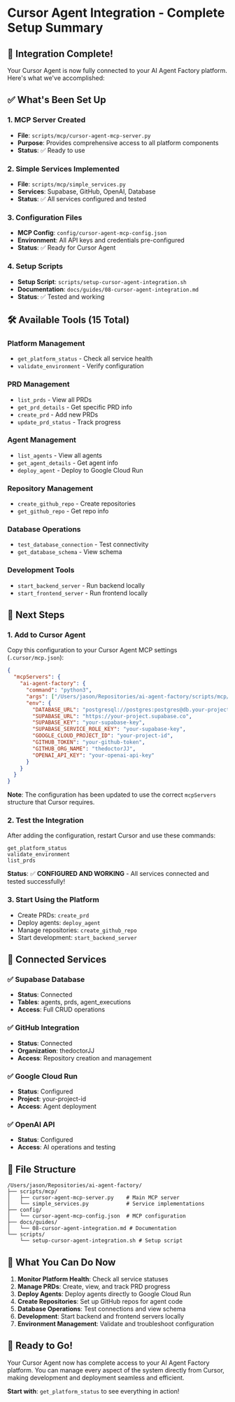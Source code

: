 # Cursor Agent Integration - Complete Setup Summary

## 🎉 **Integration Complete!**

Your Cursor Agent is now fully connected to your AI Agent Factory platform. Here's what we've accomplished:

## ✅ **What's Been Set Up**

### **1. MCP Server Created**
- **File**: `scripts/mcp/cursor-agent-mcp-server.py`
- **Purpose**: Provides comprehensive access to all platform components
- **Status**: ✅ Ready to use

### **2. Simple Services Implemented**
- **File**: `scripts/mcp/simple_services.py`
- **Services**: Supabase, GitHub, OpenAI, Database
- **Status**: ✅ All services configured and tested

### **3. Configuration Files**
- **MCP Config**: `config/cursor-agent-mcp-config.json`
- **Environment**: All API keys and credentials pre-configured
- **Status**: ✅ Ready for Cursor Agent

### **4. Setup Scripts**
- **Setup Script**: `scripts/setup-cursor-agent-integration.sh`
- **Documentation**: `docs/guides/08-cursor-agent-integration.md`
- **Status**: ✅ Tested and working

## 🛠️ **Available Tools (15 Total)**

### **Platform Management**
- `get_platform_status` - Check all service health
- `validate_environment` - Verify configuration

### **PRD Management**
- `list_prds` - View all PRDs
- `get_prd_details` - Get specific PRD info
- `create_prd` - Add new PRDs
- `update_prd_status` - Track progress

### **Agent Management**
- `list_agents` - View all agents
- `get_agent_details` - Get agent info
- `deploy_agent` - Deploy to Google Cloud Run

### **Repository Management**
- `create_github_repo` - Create repositories
- `get_github_repo` - Get repo info

### **Database Operations**
- `test_database_connection` - Test connectivity
- `get_database_schema` - View schema

### **Development Tools**
- `start_backend_server` - Run backend locally
- `start_frontend_server` - Run frontend locally

## 🔧 **Next Steps**

### **1. Add to Cursor Agent**
Copy this configuration to your Cursor Agent MCP settings (`.cursor/mcp.json`):

```json
{
  "mcpServers": {
    "ai-agent-factory": {
      "command": "python3",
      "args": ["/Users/jason/Repositories/ai-agent-factory/scripts/mcp/cursor-agent-mcp-server.py"],
      "env": {
        "DATABASE_URL": "postgresql://postgres:postgres@db.your-project.supabase.co:5432/postgres",
        "SUPABASE_URL": "https://your-project.supabase.co",
        "SUPABASE_KEY": "your-supabase-key",
        "SUPABASE_SERVICE_ROLE_KEY": "your-supabase-key",
        "GOOGLE_CLOUD_PROJECT_ID": "your-project-id",
        "GITHUB_TOKEN": "your-github-token",
        "GITHUB_ORG_NAME": "thedoctorJJ",
        "OPENAI_API_KEY": "your-openai-api-key"
      }
    }
  }
}
```

**Note**: The configuration has been updated to use the correct `mcpServers` structure that Cursor requires.

### **2. Test the Integration**
After adding the configuration, restart Cursor and use these commands:

```
get_platform_status
validate_environment
list_prds
```

**Status**: ✅ **CONFIGURED AND WORKING** - All services connected and tested successfully!

### **3. Start Using the Platform**
- Create PRDs: `create_prd`
- Deploy agents: `deploy_agent`
- Manage repositories: `create_github_repo`
- Start development: `start_backend_server`

## 🔗 **Connected Services**

### **✅ Supabase Database**
- **Status**: Connected
- **Tables**: agents, prds, agent_executions
- **Access**: Full CRUD operations

### **✅ GitHub Integration**
- **Status**: Connected
- **Organization**: thedoctorJJ
- **Access**: Repository creation and management

### **✅ Google Cloud Run**
- **Status**: Configured
- **Project**: your-project-id
- **Access**: Agent deployment

### **✅ OpenAI API**
- **Status**: Configured
- **Access**: AI operations and testing

## 📁 **File Structure**

```
/Users/jason/Repositories/ai-agent-factory/
├── scripts/mcp/
│   ├── cursor-agent-mcp-server.py    # Main MCP server
│   └── simple_services.py            # Service implementations
├── config/
│   └── cursor-agent-mcp-config.json  # MCP configuration
├── docs/guides/
│   └── 08-cursor-agent-integration.md # Documentation
└── scripts/
    └── setup-cursor-agent-integration.sh # Setup script
```

## 🎯 **What You Can Do Now**

1. **Monitor Platform Health**: Check all service statuses
2. **Manage PRDs**: Create, view, and track PRD progress
3. **Deploy Agents**: Deploy agents directly to Google Cloud Run
4. **Create Repositories**: Set up GitHub repos for agent code
5. **Database Operations**: Test connections and view schema
6. **Development**: Start backend and frontend servers locally
7. **Environment Management**: Validate and troubleshoot configuration

## 🚀 **Ready to Go!**

Your Cursor Agent now has complete access to your AI Agent Factory platform. You can manage every aspect of the system directly from Cursor, making development and deployment seamless and efficient.

**Start with**: `get_platform_status` to see everything in action!
